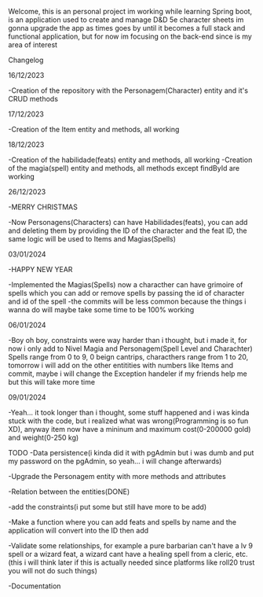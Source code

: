 Welcome, this is an personal project im working while learning Spring boot, is an application used to create and manage D&D 5e character sheets
im gonna upgrade the app as times goes by until it becomes a full stack and functional application, but for now im focusing on the back-end since is my
area of interest

Changelog

16/12/2023

-Creation of the repository with the Personagem(Character) entity and it's CRUD methods

17/12/2023

-Creation of the Item entity and methods, all working

18/12/2023

-Creation of the habilidade(feats) entity and methods, all working
-Creation of the magia(spell) entity and methods, all methods except findById are working

26/12/2023

-MERRY CHRISTMAS


-Now Personagens(Characters) can have Habilidades(feats), you can add and deleting them by providing the ID of the character and the feat ID, the same logic will be used to Items and Magias(Spells)

03/01/2024

-HAPPY NEW YEAR


-Implemented the Magias(Spells) now a characther can have grimoire of spells which you can add or remove spells by passing the id of character and id of the spell
-the commits will be less common because the things i wanna do will maybe take some time to be 100% working

06/01/2024

-Boy oh boy, constraints were way harder than i thought, but i made it, for now i only add to Nivel Magia and Personagem(Spell Level and Charachter) Spells range from 0 to 9, 0 beign cantrips, characthers range from 1 to 20, tomorrow i will add on the other entitities with numbers like Items and commit, maybe i will change the Exception handeler if my friends help me but this will take more time

09/01/2024

-Yeah... it took longer than i thought, some stuff happened and i was kinda stuck with the code, but i realized what was wrong(Programming is so fun XD), anyway item now have a mininum and maximum cost(0-200000 gold) and weight(0-250 kg)


TODO
-Data persistence(i kinda did it with pgAdmin but i was dumb and put my password on the pgAdmin, so yeah... i will change afterwards)

-Upgrade the Personagem entity with more methods and attributes

-Relation between the entities(DONE)

-add the constraints(i put some but still have more to be add)

-Make a function where you can add feats and spells by name and the application will convert into the ID then add

-Validate some relationships, for example a pure barbarian can't have a lv 9 spell or a wizard feat, a wizard cant have a healing spell from a cleric, etc.(this i will think later if this is actually needed since platforms like roll20 trust you will not do such things)

-Documentation
